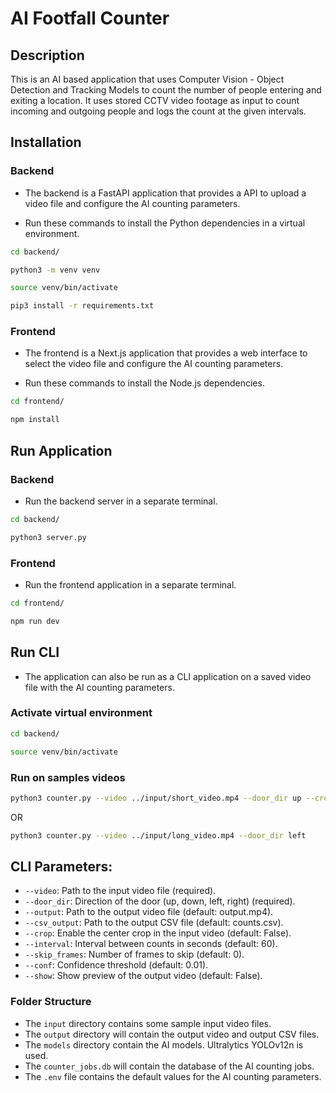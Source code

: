 # AI Footfall Counter

## Description

This is an AI based application that uses Computer Vision - Object Detection and Tracking Models to count the number of people entering and exiting a location. It uses stored CCTV video footage as input to count incoming and outgoing people and logs the count at the given intervals.

## Installation

### Backend

- The backend is a FastAPI application that provides a API to upload a video file and configure the AI counting parameters.

- Run these commands to install the Python dependencies in a virtual environment.

```bash
cd backend/

python3 -m venv venv

source venv/bin/activate

pip3 install -r requirements.txt
```

### Frontend

- The frontend is a Next.js application that provides a web interface to select the video file and configure the AI counting parameters.

- Run these commands to install the Node.js dependencies.

```bash
cd frontend/

npm install
```

## Run Application

### Backend

- Run the backend server in a separate terminal.

```bash
cd backend/

python3 server.py
```

### Frontend

- Run the frontend application in a separate terminal.

```bash
cd frontend/

npm run dev
```

## Run CLI

- The application can also be run as a CLI application on a saved video file with the AI counting parameters.

### Activate virtual environment
```bash
cd backend/

source venv/bin/activate
```

### Run on samples videos
```bash
python3 counter.py --video ../input/short_video.mp4 --door_dir up --crop --interval 1
```
OR
```bash
python3 counter.py --video ../input/long_video.mp4 --door_dir left
```

## CLI Parameters:

- `--video`: Path to the input video file (required).
- `--door_dir`: Direction of the door (up, down, left, right) (required).
- `--output`: Path to the output video file (default: output.mp4).
- `--csv_output`: Path to the output CSV file (default: counts.csv).
- `--crop`: Enable the center crop in the input video (default: False).
- `--interval`: Interval between counts in seconds (default: 60).
- `--skip_frames`: Number of frames to skip (default: 0).
- `--conf`: Confidence threshold (default: 0.01).
- `--show`: Show preview of the output video (default: False).

### Folder Structure

- The `input` directory contains some sample input video files.
- The `output` directory will contain the output video and output CSV files.
- The `models` directory contain the AI models. Ultralytics YOLOv12n is used.
- The `counter_jobs.db` will contain the database of the AI counting jobs.
- The `.env` file contains the default values for the AI counting parameters.